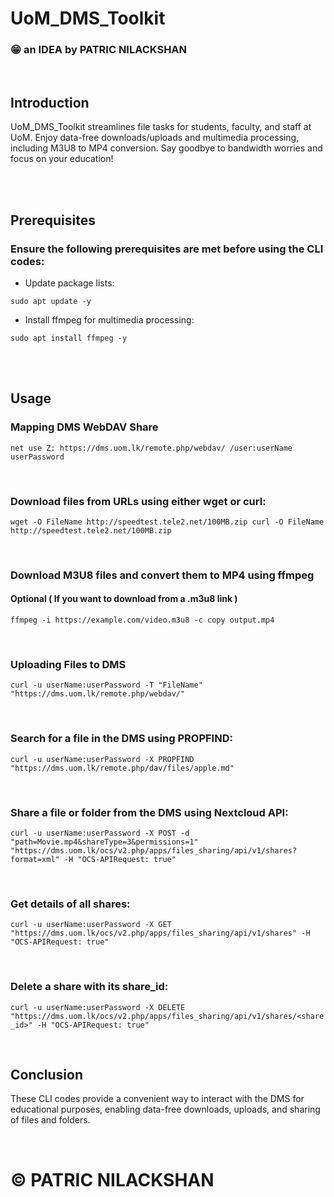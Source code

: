 # UoM_DMS_Toolkit

### 😁 an IDEA by PATRIC NILACKSHAN

<br>


## Introduction
UoM_DMS_Toolkit streamlines file tasks for students, faculty, and staff at UoM. Enjoy data-free downloads/uploads and multimedia processing, including M3U8 to MP4 conversion. Say goodbye to bandwidth worries and focus on your education!

<br>
<br>

## Prerequisites
### Ensure the following prerequisites are met before using the CLI codes:

- Update package lists:

`
sudo apt update -y
`

- Install ffmpeg for multimedia processing:

`
sudo apt install ffmpeg -y
`

<br>
<br>

## Usage
### Mapping DMS WebDAV Share
`
net use Z: https://dms.uom.lk/remote.php/webdav/ /user:userName userPassword
`

<br>

### Download files from URLs using either wget or curl:
`
wget -O FileName http://speedtest.tele2.net/100MB.zip
curl -O FileName http://speedtest.tele2.net/100MB.zip
`

<br>

### Download M3U8 files and convert them to MP4 using ffmpeg
#### Optional ( If you want to download from a .m3u8 link )
`
ffmpeg -i https://example.com/video.m3u8 -c copy output.mp4
`

<br>

### Uploading Files to DMS
`
curl -u userName:userPassword -T "FileName" "https://dms.uom.lk/remote.php/webdav/"
`

<br>

### Search for a file in the DMS using PROPFIND:
`
curl -u userName:userPassword -X PROPFIND "https://dms.uom.lk/remote.php/dav/files/apple.md"
`

<br>

### Share a file or folder from the DMS using Nextcloud API:

`
curl -u userName:userPassword -X POST -d "path=Movie.mp4&shareType=3&permissions=1" "https://dms.uom.lk/ocs/v2.php/apps/files_sharing/api/v1/shares?format=xml" -H "OCS-APIRequest: true"
`

<br>

### Get details of all shares:
`
curl -u userName:userPassword -X GET "https://dms.uom.lk/ocs/v2.php/apps/files_sharing/api/v1/shares" -H "OCS-APIRequest: true"
`

<br>

### Delete a share with its share_id:
`
curl -u userName:userPassword -X DELETE "https://dms.uom.lk/ocs/v2.php/apps/files_sharing/api/v1/shares/<share_id>" -H "OCS-APIRequest: true"
`

<br>


## Conclusion
These CLI codes provide a convenient way to interact with the DMS for educational purposes, enabling data-free downloads, uploads, and sharing of files and folders.

<br>

# &#169; PATRIC NILACKSHAN 

